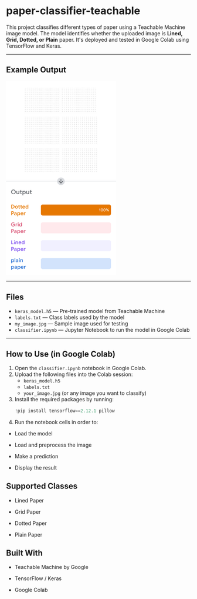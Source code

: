 # paper-classifier-teachable
This project classifies different types of paper using a Teachable Machine image model. The model identifies whether the uploaded image is **Lined, Grid, Dotted, or Plain** paper. It's deployed and tested in Google Colab using TensorFlow and Keras.

---

## Example Output

<img src="./Screenshot%202025-07-12%20150128.png" width="300"/>

---

## Files

- `keras_model.h5` — Pre-trained model from Teachable Machine  
- `labels.txt` — Class labels used by the model  
- `my_image.jpg` — Sample image used for testing  
- `classifier.ipynb` — Jupyter Notebook to run the model in Google Colab  

---

## How to Use (in Google Colab)

1. Open the `classifier.ipynb` notebook in Google Colab.
2. Upload the following files into the Colab session:
   - `keras_model.h5`
   - `labels.txt`
   - `your_image.jpg` (or any image you want to classify)
3. Install the required packages by running:
   ```python
   !pip install tensorflow==2.12.1 pillow
4. Run the notebook cells in order to:
  - Load the model

  - Load and preprocess the image

  - Make a prediction

  - Display the result


## Supported Classes
- Lined Paper

- Grid Paper

- Dotted Paper

- Plain Paper


## Built With
- Teachable Machine by Google

- TensorFlow / Keras

- Google Colab
